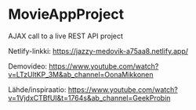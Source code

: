# MovieAppProject
 AJAX call to a live REST API project

Netlify-linkki: https://jazzy-medovik-a75aa8.netlify.app/

Demovideo: https://www.youtube.com/watch?v=LTzUltKP_3M&ab_channel=OonaMikkonen

Lähde/inspiraatio: https://www.youtube.com/watch?v=1VjdxCTBfUI&t=1764s&ab_channel=GeekProbin
